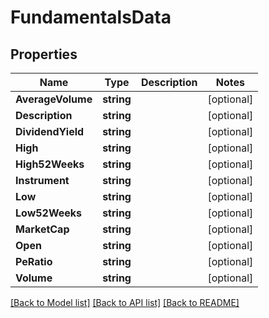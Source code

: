 # FundamentalsData

## Properties

Name | Type | Description | Notes
------------ | ------------- | ------------- | -------------
**AverageVolume** | **string** |  | [optional] 
**Description** | **string** |  | [optional] 
**DividendYield** | **string** |  | [optional] 
**High** | **string** |  | [optional] 
**High52Weeks** | **string** |  | [optional] 
**Instrument** | **string** |  | [optional] 
**Low** | **string** |  | [optional] 
**Low52Weeks** | **string** |  | [optional] 
**MarketCap** | **string** |  | [optional] 
**Open** | **string** |  | [optional] 
**PeRatio** | **string** |  | [optional] 
**Volume** | **string** |  | [optional] 

[[Back to Model list]](../README.md#documentation-for-models) [[Back to API list]](../README.md#documentation-for-api-endpoints) [[Back to README]](../README.md)


